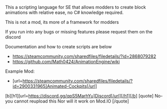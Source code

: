 This a scripting language for SE that allows modders to create block animations with relative ease, no C# knowledge required.

This is not a mod, its more of a framework for modders

If you run into any bugs or missing features please request them on the discord

Documentation and how to create scripts are below
- https://steamcommunity.com/sharedfiles/filedetails/?id=2868079282
- https://github.com/Math0424/AnimationEngine/wiki


Example Mod:
- [url=https://steamcommunity.com/sharedfiles/filedetails/?id=2900331965]Animated-Cockpits[/url]



[b][h1][url=https://discord.gg/qpS5MarhYu]Discord[/url][/h1][/b]
[quote]
No- you cannot reupload this
Nor will it work on Mod.IO
[/quote]
